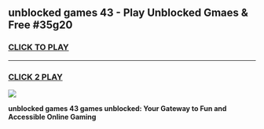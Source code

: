 
## unblocked games 43 - Play Unblocked Gmaes & Free #35g20
<h3>
<a href="https://news.freeplayer.one?title=unblocked_games_43&ref=03M">CLICK TO PLAY</a></h3>
<hr>

<h3>
<a href="https://news.freeplayer.one?title=unblocked_games_43&ref=03M">CLICK 2 PLAY</a>
  
</h3>

<a href="https://news.freeplayer.one?title=unblocked_games_43&ref=03M"><img src="https://clearcache.store/games.png"></a>


**unblocked games 43 games unblocked: Your Gateway to Fun and Accessible Online Gaming**
